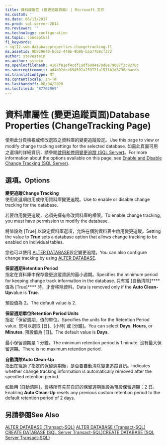 ```yaml
---
title: 資料庫屬性 (變更追蹤頁面) | Microsoft 文件
ms.custom: ''
ms.date: 06/13/2017
ms.prod: sql-server-2014
ms.reviewer: ''
ms.technology: configuration
ms.topic: conceptual
f1_keywords:
- sql12.swb.databaseproperties.changetracking.f1
ms.assetid: 9b929640-bc62-449b-9b06-b5a77b8cf372
author: stevestein
ms.author: sstein
ms.openlocfilehash: 4107f81ef4cdf19df60d4a70d8e79007f2c9270c
ms.sourcegitcommit: ad4d92dce894592a259721a1571b1d8736abacdb
ms.translationtype: MT
ms.contentlocale: zh-TW
ms.lasthandoff: 08/04/2020
ms.locfileid: "87702969"
---
```

# <a name="database-properties-changetracking-page"></a><span data-ttu-id="5e1d8-102">資料庫屬性 (變更追蹤頁面)</span><span class="sxs-lookup"><span data-stu-id="5e1d8-102">Database Properties (ChangeTracking Page)</span></span>
  <span data-ttu-id="5e1d8-103">使用此分頁檢視或修改選取之資料庫的變更追蹤設定。</span><span class="sxs-lookup"><span data-stu-id="5e1d8-103">Use this page to view or modify change tracking settings for the selected database.</span></span> <span data-ttu-id="5e1d8-104">如需此頁面可用之選項的詳細資訊，請參閱[啟用和停用變更追蹤 &#40;SQL Server&#41;](../track-changes/enable-and-disable-change-tracking-sql-server.md)。</span><span class="sxs-lookup"><span data-stu-id="5e1d8-104">For more information about the options available on this page, see [Enable and Disable Change Tracking &#40;SQL Server&#41;](../track-changes/enable-and-disable-change-tracking-sql-server.md).</span></span>  
  
## <a name="options"></a><span data-ttu-id="5e1d8-105">選項。</span><span class="sxs-lookup"><span data-stu-id="5e1d8-105">Options</span></span>  
 <span data-ttu-id="5e1d8-106">**變更追蹤**</span><span class="sxs-lookup"><span data-stu-id="5e1d8-106">**Change Tracking**</span></span>  
 <span data-ttu-id="5e1d8-107">使用此選項啟用或停用資料庫變更追蹤。</span><span class="sxs-lookup"><span data-stu-id="5e1d8-107">Use to enable or disable change tracking for the database.</span></span>  
  
 <span data-ttu-id="5e1d8-108">若要啟用變更追蹤，必須先擁有修改資料庫的權限。</span><span class="sxs-lookup"><span data-stu-id="5e1d8-108">To enable change tracking, you must have permission to modify the database.</span></span>  
  
 <span data-ttu-id="5e1d8-109">將值設為 [True] 以設定資料庫選項，允許在個別資料表中啟用變更追蹤。</span><span class="sxs-lookup"><span data-stu-id="5e1d8-109">Setting the value to **True** sets a database option that allows change tracking to be enabled on individual tables.</span></span>  
  
 <span data-ttu-id="5e1d8-110">您也可以使用 [ALTER DATABASE](/sql/t-sql/statements/alter-database-transact-sql)設定變更追蹤。</span><span class="sxs-lookup"><span data-stu-id="5e1d8-110">You can also configure change tracking by using [ALTER DATABASE](/sql/t-sql/statements/alter-database-transact-sql).</span></span>  
  
 <span data-ttu-id="5e1d8-111">**保留週期**</span><span class="sxs-lookup"><span data-stu-id="5e1d8-111">**Retention Period**</span></span>  
 <span data-ttu-id="5e1d8-112">指定在資料庫中保存變更追蹤資訊的最小週期。</span><span class="sxs-lookup"><span data-stu-id="5e1d8-112">Specifies the minimum period for keeping change track information in the database.</span></span> <span data-ttu-id="5e1d8-113">只有當 [自動清除]\*\*\*\* 值為 [True]\*\*\*\* 時，才會移除資料。</span><span class="sxs-lookup"><span data-stu-id="5e1d8-113">Data is removed only if the **Auto Clean-Up**value is **True**.</span></span>  
  
 <span data-ttu-id="5e1d8-114">預設值為 2。</span><span class="sxs-lookup"><span data-stu-id="5e1d8-114">The default value is 2.</span></span>  
  
 <span data-ttu-id="5e1d8-115">**保留週期單位**</span><span class="sxs-lookup"><span data-stu-id="5e1d8-115">**Retention Period Units**</span></span>  
 <span data-ttu-id="5e1d8-116">指定「保留週期」值的單位。</span><span class="sxs-lookup"><span data-stu-id="5e1d8-116">Specifies the units for the Retention Period value.</span></span> <span data-ttu-id="5e1d8-117">您可以選取 [日]、[小時] 或 [分鐘]。</span><span class="sxs-lookup"><span data-stu-id="5e1d8-117">You can select **Days**, **Hours**, or **Minutes**.</span></span> <span data-ttu-id="5e1d8-118">預設值為 [日]。</span><span class="sxs-lookup"><span data-stu-id="5e1d8-118">The default value is **Days**.</span></span>  
  
 <span data-ttu-id="5e1d8-119">最小保留週期是 1 分鐘。</span><span class="sxs-lookup"><span data-stu-id="5e1d8-119">The minimum retention period is 1 minute.</span></span> <span data-ttu-id="5e1d8-120">沒有最大保留週期。</span><span class="sxs-lookup"><span data-stu-id="5e1d8-120">There is no maximum retention period.</span></span>  
  
 <span data-ttu-id="5e1d8-121">**自動清除**</span><span class="sxs-lookup"><span data-stu-id="5e1d8-121">**Auto Clean-Up**</span></span>  
 <span data-ttu-id="5e1d8-122">指出在經過了指定的保留週期後，是否要自動清除變更追蹤資訊。</span><span class="sxs-lookup"><span data-stu-id="5e1d8-122">Indicates whether change tracking information is automatically removed after the specified retention period.</span></span>  
  
 <span data-ttu-id="5e1d8-123">如啟用 [自動清除]，會將所有先前自訂的保留週期重設為預設保留週期：2 日。</span><span class="sxs-lookup"><span data-stu-id="5e1d8-123">Enabling **Auto Clean-Up** resets any previous custom retention period to the default retention period of 2 days.</span></span>  
  
## <a name="see-also"></a><span data-ttu-id="5e1d8-124">另請參閱</span><span class="sxs-lookup"><span data-stu-id="5e1d8-124">See Also</span></span>  
 <span data-ttu-id="5e1d8-125">[ALTER DATABASE &#40;Transact-SQL&#41;](/sql/t-sql/statements/alter-database-transact-sql) </span><span class="sxs-lookup"><span data-stu-id="5e1d8-125">[ALTER DATABASE &#40;Transact-SQL&#41;](/sql/t-sql/statements/alter-database-transact-sql) </span></span>  
 [<span data-ttu-id="5e1d8-126">CREATE DATABASE &#40;SQL Server Transact-SQL&#41;</span><span class="sxs-lookup"><span data-stu-id="5e1d8-126">CREATE DATABASE &#40;SQL Server Transact-SQL&#41;</span></span>](/sql/t-sql/statements/create-database-sql-server-transact-sql)  
  
  

